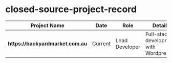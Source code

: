 # closed-source-project-record

| **Project Name** | **Date** | **Role** | **Details** |
| --- | --- | --- | --- |
| **https://backyardmarket.com.au** | Current | Lead Developer | Full-stack development with Wordpress |
